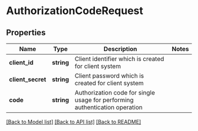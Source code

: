 # AuthorizationCodeRequest

## Properties
Name | Type | Description | Notes
------------ | ------------- | ------------- | -------------
**client_id** | **string** | Client identifier which is created for client system | 
**client_secret** | **string** | Client password which is created for client system | 
**code** | **string** | Authorization code for single usage for performing authentication operation | 

[[Back to Model list]](../README.md#documentation-for-models) [[Back to API list]](../README.md#documentation-for-api-endpoints) [[Back to README]](../README.md)

